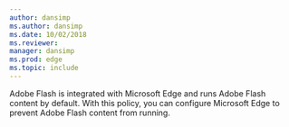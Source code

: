```yaml
---
author: dansimp
ms.author: dansimp
ms.date: 10/02/2018
ms.reviewer: 
manager: dansimp
ms.prod: edge
ms.topic: include
---
```


Adobe Flash is integrated with Microsoft Edge and runs Adobe Flash content by default. With this policy, you can configure Microsoft Edge to prevent Adobe Flash content from running.
